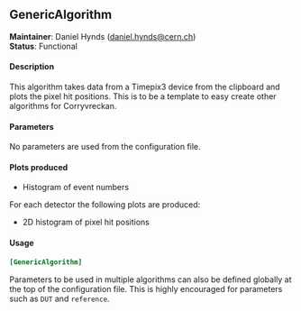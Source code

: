 ## GenericAlgorithm
**Maintainer**: Daniel Hynds (<daniel.hynds@cern.ch>)   
**Status**: Functional

#### Description
This algorithm takes data from a Timepix3 device from the clipboard and plots the pixel hit positions. This is to be a template to easy create other algorithms for Corryvreckan.

#### Parameters
No parameters are used from the configuration file.

#### Plots produced
* Histogram of event numbers

For each detector the following plots are produced:
* 2D histogram of pixel hit positions

#### Usage
```toml
[GenericAlgorithm]

```
Parameters to be used in multiple algorithms can also be defined globally at the top of the configuration file. This is highly encouraged for parameters such as `DUT` and `reference`.
